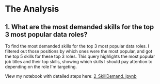 # The Analysis

## 1. What are the most demanded skills for the top 3 most popular data roles?

To find the most demanded skills for the top 3
most popular data roles. I filtered out those
positions by which ones were the most popular, and
got the top 5 skills for these top 3 roles. This
query highlights the most popular job titles and
their top skills, showing which skills I should
pay attention to depending on the role I'm
targeting.

View my notebook with detailed
steps here: [2_SkillDemand.
ipynb](3_Project\2_Skills_Count.ipynb)
